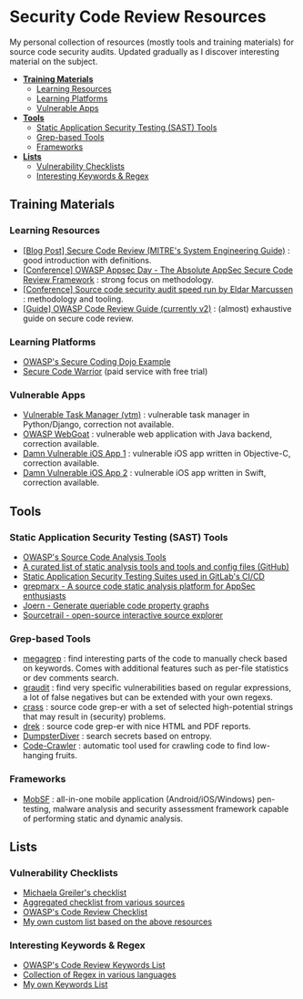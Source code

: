 # Security Code Review Resources

My personal collection of resources (mostly tools and training materials) for source code security audits. Updated gradually as I discover interesting material on the subject.

* [**Training Materials**](#training-materials)
  * [Learning Resources](#learning-resources)
  * [Learning Platforms](#learning-platforms)
  * [Vulnerable Apps](#vulnerable-apps)
* [**Tools**](#tools)
  * [Static Application Security Testing (SAST) Tools](#static-application-security-testing-sast-tools)
  * [Grep-based Tools](#grep-based-tools)
  * [Frameworks](#frameworks)
* [**Lists**](#lists)
  * [Vulnerability Checklists](#vulnerability-checklists)
  * [Interesting Keywords &amp; Regex](#interesting-keywords--regex)
 
## Training Materials

### Learning Resources

- [[Blog Post] Secure Code Review (MITRE's System Engineering Guide)](https://www.mitre.org/publications/systems-engineering-guide/enterprise-engineering/systems-engineering-for-mission-assurance/secure-code-review) : good introduction with definitions.
- [[Conference] OWASP Appsec Day - The Absolute AppSec Secure Code Review Framework](https://www.youtube.com/watch?v=Kepd1HsoE8o) : strong focus on methodology.
- [[Conference] Source code security audit speed run by Eldar Marcussen](https://www.youtube.com/watch?v=hpYjjj1UAXs) : methodology and tooling.
- [[Guide] OWASP Code Review Guide (currently v2)](https://owasp.org/www-pdf-archive/OWASP_Code_Review_Guide_v2.pdf) : (almost) exhaustive guide on secure code review.

### Learning Platforms

- [OWASP's Secure Coding Dojo Example](https://owasp.org/SecureCodingDojo/codereview101)
- [Secure Code Warrior](https://www.securecodewarrior.com/products/training-ground) (paid service with free trial)

### Vulnerable Apps

- [Vulnerable Task Manager (vtm)](https://github.com/redpointsec/vtm) : vulnerable task manager in Python/Django, correction not available.
- [OWASP WebGoat](https://github.com/WebGoat/WebGoat) : vulnerable web application with Java backend, correction available.
- [Damn Vulnerable iOS App 1](https://github.com/prateek147/DVIA) : vulnerable iOS app written in Objective-C, correction available.
- [Damn Vulnerable iOS App 2](https://github.com/prateek147/DVIA-v2) : vulnerable iOS app written in Swift, correction available.

## Tools

### Static Application Security Testing (SAST) Tools

- [OWASP's Source Code Analysis Tools](https://owasp.org/www-community/Source_Code_Analysis_Tools)
- [A curated list of static analysis tools and tools and config files (GitHub)](https://github.com/analysis-tools-dev/static-analysis)
- [Static Application Security Testing Suites used in GitLab's CI/CD](https://docs.gitlab.com/ee/user/application_security/sast/)
- [grepmarx -  A source code static analysis platform for AppSec enthusiasts](https://github.com/Orange-Cyberdefense/grepmarx)
- [Joern - Generate queriable code property graphs](https://joern.io/)
- [Sourcetrail - open-source interactive source explorer](https://github.com/OpenSourceSourceTrail/Sourcetrail)

### Grep-based Tools

- [megagrep](https://github.com/claire-lex/megagrep) : find interesting parts of the code to manually check based on keywords. Comes with additional features such as per-file statistics or dev comments search.
- [graudit](https://github.com/wireghoul/graudit) : find very specific vulnerabilities based on regular expressions, a lot of false negatives but can be extended with your own regexs.
- [crass](https://github.com/floyd-fuh/crass) : source code grep-er with a set of selected high-potential strings that may result in (security) problems.
- [drek](https://github.com/chrisallenlane/drek) : source code grep-er with nice HTML and PDF reports.
- [DumpsterDiver](https://github.com/securing/DumpsterDiver) : search secrets based on entropy.
- [Code-Crawler](https://github.com/vmnguyen/Code-Crawler) : automatic tool used for crawling code to find low-hanging fruits.

### Frameworks

- [MobSF](https://github.com/MobSF/Mobile-Security-Framework-MobSF) : all-in-one mobile application (Android/iOS/Windows) pen-testing, malware  analysis and security assessment framework capable of performing static  and dynamic analysis.

## Lists

### Vulnerability Checklists

- [Michaela Greiler's checklist](https://github.com/mgreiler/secure-code-review-checklist)
- [Aggregated checklist from various sources](https://github.com/softwaresecured/secure-code-review-checklist)
- [OWASP's Code Review Checklist](https://owasp.org/www-pdf-archive/OWASP_Code_Review_Guide_v2.pdf#page=197)
- [My own custom list based on the above resources](https://github.com/JulienBedel/security-code-review/blob/main/Security_Code_Review_Helper.xlsx)

### Interesting Keywords & Regex

- [OWASP's Code Review Keywords List](https://owasp.org/www-pdf-archive/OWASP_Code_Review_Guide_v2.pdf#page=207)
- [Collection of Regex in various languages](https://github.com/va1da5/manual-source-code-review)
- [My own Keywords List](https://github.com/JulienBedel/security-code-review/tree/main/keywords)

